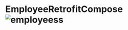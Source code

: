 # EmployeeRetrofitCompose![employeess](https://github.com/cugo15/EmployeeRetrofitCompose/assets/70814057/5683585d-bf32-4427-a81b-f59f53ba60d7)
